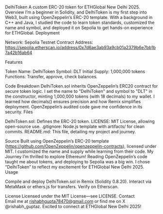 DelhiToken
A custom ERC-20 token for ETHGlobal New Delhi 2025.
Overview
I’m a beginner in Solidity, and DelhiToken is my first step into Web3, built using OpenZeppelin’s ERC-20 template. With a background in C++ and Java, I studied the code to learn token standards, customized the name and symbol, and deployed it on Sepolia to get hands-on experience for ETHGlobal.
Deployment

Network: Sepolia Testnet
Contract Address: https://sepolia.etherscan.io/address/0x7d6ae3ab93a9cb01a2379b6e7bb1b7a42b16ab64

Features

Token Name: DelhiToken
Symbol: DLT
Initial Supply: 1,000,000 tokens
Functions: Transfer, approve, check balances.

Code Breakdown
DelhiToken.sol inherits OpenZeppelin’s ERC20 contract for secure token logic. I set the name to "DelhiToken" and symbol to "DLT" in the constructor, minting 1,000,000 tokens (with 18 decimals) to my wallet. I learned how decimals() ensures precision and how Remix simplifies deployment. OpenZeppelin’s audited code gave me confidence in its security.
Files

DelhiToken.sol: Defines the ERC-20 token.
LICENSE: MIT License, allowing open-source use.
.gitignore: Node.js template with artifacts/ for clean commits.
README.md: This file, detailing my project and journey.

Source
Built using OpenZeppelin’s ERC-20 template (https://github.com/OpenZeppelin/openzeppelin-contracts), licensed under MIT. I customized the name and supply while learning from their code.
My Journey
I’m thrilled to explore Ethereum! Reading OpenZeppelin’s code taught me about tokens, and deploying to Sepolia was a big win. I chose “DelhiToken” to reflect my excitement for ETHGlobal New Delhi 2025.
Usage

Compile and deploy DelhiToken.sol in Remix (Solidity 0.8.20).
Interact via MetaMask or ethers.js for transfers.
Verify on Etherscan.

License
Licensed under the MIT License—see LICENSE.
Contact                                                             
Email me at rishabhgupta78470@gmail.com or find me on X @rishabh_guptaz. Excited to connect at ETHGlobal New Delhi 2025!
